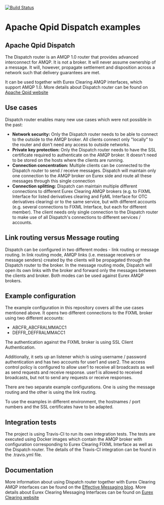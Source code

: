 [![Build Status](https://travis-ci.org/Eurex-Clearing-Messaging-Interfaces/Dispatch-Examples.svg?branch=master)](https://travis-ci.org/Eurex-Clearing-Messaging-Interfaces/Dispatch-Examples)

# Apache Qpid Dispatch examples

## Apache Qpid Dispatch

The Dispatch router is an AMQP 1.0 router that provides advanced interconnect for AMQP. It is not a broker. It will never assume ownership of a message. It will, however, propagate settlement and disposition across a network such that delivery guarantees are met.

It can be used together with Eurex Clearing AMQP interfaces, which support AMQP 1.0. More details about Dispatch router can be found on [Apache Qpid website](http://qpid.apache.org/components/dispatch-router/index.html)

## Use cases

Dispatch router enables many new use cases which were not possible in the past:
- **Network security:** Only the Dispatch router needs to be able to connect to the outside to the AMQP broker. All clients connect only "locally" to the router and don't need any access to outside networks. 
- **Private key protection:** Only the Dispatch router needs to have the SSL certificate required to authenticate on the AMQP broker. It doesn't need to be stored on the hosts where the clients are running.
- **Connection concentration:** Multiple clients can be connected to the Dispatch router to send / receive messages. Dispatch will maintain only one connection to the AMQP broker on Eurex side and route all these messages through this single connection
- **Connection splitting:** Dispatch can maintain multiple different connections to different Eurex Clearing AMQP brokers (e.g. to FIXML Interface for listed derivatives clearing and FpML Interface for OTC derivatives clearing) or to the same service, but with different accounts (e.g. several connections to FIXML Interface, but each for different member). The client needs only single connection to the Dispatch router to make use of all Dispatch's connections to different services / accounts.

## Link routing versus Message routing

Dispatch can be configured in two different modes - link routing or message routing. In link routing mode, AMQP links (i.e. message receivers or message senders) created by the clients will be propagated through the Dispatch router to the broker. In the message routing mode, Dispatch will open its own links with the broker and forward only the messages between the clients and broker. Both modes can be used against Eurex AMQP brokers.

## Example configuration

The example configuration in this repository covers all the use cases mentioned above. It opens two different connections to the FIXML broker using two different accounts:
- ABCFR_ABCFRALMMACC1
- DEFFR_DEFFRALMMACC1

The authentication against the FIXML broker is using SSL Client Authentication.

Additionally, it sets up an listener which is using username / password authentication and has two accounts for user1 and user2. The access control policy is configured to allow user1 to receive all broadcasts as well as send requests and receive response. user1 is allowed to received broadcasts, but not to send any requests or receive responses.

There are two separate example configurations. One is using the message routing and the other is using the link routing.

To use the examples in different environment, the hostnames / port numbers and the SSL certificates have to be adapted.

## Integration tests

The project is using Travis-CI to run its own integration tests. The tests are executed using Docker images which contain the AMQP broker with configuration corresponding to Eurex Clearing FIXML Interface as well as the Dispatch router. The details of the Travis-CI integration can be found in the .travis.yml file.

## Documentation

More information about using Dispatch router together with Eurex Clearing AMQP interfaces can be found on the [Effective Messaging blog](http://blog.effectivemessaging.com/2015/08/using-apache-qpid-dispatch-router-to.html). More details about Eurex Clearing Messaging Interfaces can be found on [Eurex Clearing website](http://www.eurexclearing.com/clearing-en/technology/eurex-release14/system-documentation/system-documentation/861464?frag=861450)
